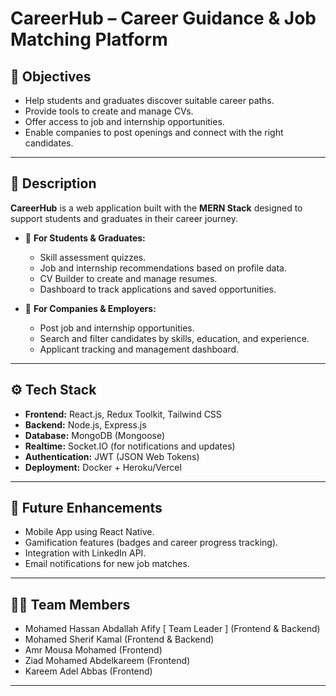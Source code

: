 # CareerHub – Career Guidance & Job Matching Platform

## 🎯 Objectives
- Help students and graduates discover suitable career paths.  
- Provide tools to create and manage CVs.  
- Offer access to job and internship opportunities.  
- Enable companies to post openings and connect with the right candidates.  

---

## 📖 Description
**CareerHub** is a web application built with the **MERN Stack** designed to support students and graduates in their career journey.  

- 🔹 **For Students & Graduates:**  
  - Skill assessment quizzes.  
  - Job and internship recommendations based on profile data.  
  - CV Builder to create and manage resumes.  
  - Dashboard to track applications and saved opportunities.  

- 🔹 **For Companies & Employers:**  
  - Post job and internship opportunities.  
  - Search and filter candidates by skills, education, and experience.  
  - Applicant tracking and management dashboard.  

---

## ⚙️ Tech Stack
- **Frontend:** React.js, Redux Toolkit, Tailwind CSS  
- **Backend:** Node.js, Express.js  
- **Database:** MongoDB (Mongoose)  
- **Realtime:** Socket.IO (for notifications and updates)  
- **Authentication:** JWT (JSON Web Tokens)  
- **Deployment:** Docker + Heroku/Vercel    

---

## 🚀 Future Enhancements
- Mobile App using React Native.  
- Gamification features (badges and career progress tracking).  
- Integration with LinkedIn API.  
- Email notifications for new job matches.  

---

## 👨‍💻 Team Members

- Mohamed Hassan Abdallah Afify [ Team Leader ] (Frontend & Backend)
- Mohamed Sherif Kamal (Frontend & Backend)
- Amr Mousa Mohamed (Frontend)
- Ziad Mohamed Abdelkareem (Frontend)
- Kareem Adel Abbas (Frontend)

---